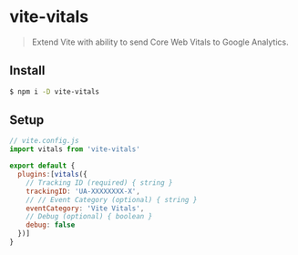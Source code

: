 # vite-vitals

> Extend Vite with ability to send Core Web Vitals to Google Analytics.

## Install

```bash
$ npm i -D vite-vitals
```

## Setup

```javascript
// vite.config.js
import vitals from 'vite-vitals'

export default {
  plugins:[vitals({
    // Tracking ID (required) { string }
    trackingID: 'UA-XXXXXXXX-X',
    // // Event Category (optional) { string }
    eventCategory: 'Vite Vitals',
    // Debug (optional) { boolean }
    debug: false
  })]
}
```